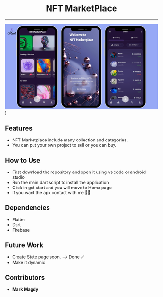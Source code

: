 <h1 align="center">NFT MarketPlace</h1>

--------------------------------------------------------------------------------
![NFT App](./AppPhotos/NFTApp.png))

## Features
- NFT Marketplace include many collection and categories. 
- You can put your own project to sell or you can buy.

## How to Use
- First download the repository and open it using vs code or android studio
- Run the main.dart script to install the application
- Click in get start and you will move to Home page
- If you want the apk contact with me 👋🏻

## Dependencies
- Flutter
- Dart
- Firebase
 

## Future Work
- Create State page soon. --> Done ✅
- Make it dynamic
  
## Contributors
- __Mark Magdy__
   
